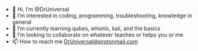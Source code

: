 - 👋 Hi, I’m @DrUniversal
- 👀 I’m interested in coding, programming, troubleshooting, knowledge in general
- 🌱 I’m currently learning qubes, whonix, kali, and the basics
- 💞️ I’m looking to collaborate on whatever teaches or helps you or me
- 📫 How to reach me DrUniversal@protonmail.com

<!---
DrUniversal/DrUniversal is a ✨ special ✨ repository because its `README.md` (this file) appears on your GitHub profile.
You can click the Preview link to take a look at your changes.
--->
